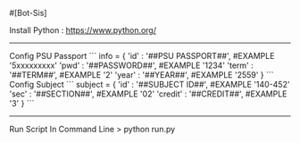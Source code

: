 #[Bot-Sis]

Install Python : https://www.python.org/
<hr>
Config PSU Passport
```
info = {
            'id' : '##PSU PASSPORT##', #EXAMPLE '5xxxxxxxxx'
            'pwd' : '##PASSWORD##', #EXAMPLE '1234'
            'term' : '##TERM##', #EXAMPLE '2'
            'year' : '##YEAR##', #EXAMPLE '2559'
        }
```
Config Subject
```
subject = {
    'id' : '##SUBJECT ID##', #EXAMPLE '140-452'
    'sec' : '##SECTION##', #EXAMPLE '02'
    'credit' : '##CREDIT##', #EXAMPLE '3'
}
```
<hr>
Run Script In Command Line
> python run.py
